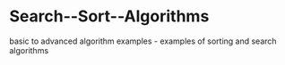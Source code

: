 # Search--Sort--Algorithms
 basic to advanced algorithm examples - examples of sorting and search algorithms
